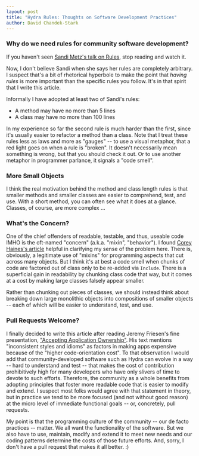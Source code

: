 ```yaml
---
layout: post
title: "Hydra Rules: Thoughts on Software Development Practices"
author: David Chandek-Stark
---
```


### Why do we need rules for community software development?

If you haven't seen [Sandi Metz's talk on Rules](https://youtu.be/npOGOmkxuio), stop reading and watch it.

Now, I don't believe Sandi when she says her rules are completely arbitrary.  I suspect that's a bit of rhetorical hyperbole to make the point that *having rules* is more important than the specific rules you follow.  It's in that spirit that I write this article.

Informally I have adopted at least two of Sandi's rules: 

- A method may have no more than 5 lines
- A class may have no more than 100 lines

In my experience so far the second rule is much harder than the first, since it's usually easier to refactor a method than a class.  Note that I treat these rules less as laws and more as "gauges" -- to use a visual metaphor, that a red light goes on when a rule is "broken".  It doesn't necessarily mean something is wrong, but that you should check it out.  Or to use another metaphor in programmer parlance, it signals a "code smell".

### More Small Objects

I think the real motivation behind the method and class length rules is that smaller methods and smaller classes are easier to comprehend, test, and use.  With a short method, you can often see what it does at a glance.  Classes, of course, are more complex ...

### What's the Concern?

One of the chief offenders of readable, testable, and thus, useable code IMHO is the oft-named "concern" (a.k.a. "mixin", "behavior").  I found [Corey Haines's article](http://blog.coreyhaines.com/2012/12/why-i-dont-use-activesupportconcern.html) helpful in clarifying my sense of the problem here.  There is, obviously, a legitimate use of "mixins" for programming aspects that cut across many objects.  But I think it's at best a code smell when chunks of code are factored out of class only to be re-added via `Include`.  There is a superficial gain in readability by chunking class code that way, but it comes at a cost by making large classes falsely appear smaller.  

Rather than chunking out pieces of classes, we should instead think about breaking down large monolithic objects into compositions of smaller objects -- each of which will be easier to understand, test, and use.

### Pull Requests Welcome?

I finally decided to write this article after reading Jeremy Friesen's fine presentation, ["Accepting Application Ownership"](https://docs.google.com/presentation/d/1TvjNVuQyEOwrITIgcd7J2HMV5BvgG-XRqqGGVtrW4tY/edit?usp=sharing). His text mentions "inconsistent styles and idioms" as factors in making apps expensive because of the "higher code-orientation cost".  To that observation I would add that community-developed software such as Hydra can evolve in a way -- hard to understand and test -- that makes the cost of contribution prohibitively high for many developers who have only slivers of time to devote to such efforts.  Therefore, the community as a whole benefits from adopting principles that foster more readable code that is easier to modify and extend.  I suspect most folks would agree with that statement in theory, but in practice we tend to be more focused (and not without good reason) at the micro level of immediate functional goals -- or, concretely, pull requests.

My point is that the programming culture of the community -- our de facto practices -- matter.  We all want the functionality of the software.  But we also have to use, maintain, modify and extend it to meet new needs and our coding patterns determine the costs of those future efforts.  And, sorry, I don't have a pull request that makes it all better. :)